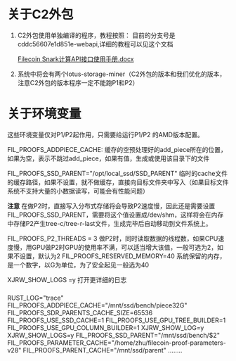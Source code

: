 

# 关于C2外包 
1. C2外包使用单独编译的程序，教程按照：
  目前的分支号是cddc56607e1d851e-webapi,详细的教程可以见这个文档 

    [Filecoin Snark计算API接口使用手册.docx](https://kdocs.cn/l/sygDgqBm7?f=111)
2. 系统中将会有两个lotus-storage-miner（C2外包的版本和我们优化的版本，注意C2外包的版本程序一定不能跑P1和P2）


# 关于环境变量


这些环境变量仅对P1/P2起作用，只需要给运行P1/P2 的AMD版本配置。

FIL_PROOFS_ADDPIECE_CACHE: 缓存的空预处理好的add_piece所在的位置，如果为空，表示不跳过add_piece，如果有值，生成或使用该目录下的文件

FIL_PROOFS_SSD_PARENT="/opt/local_ssd/SSD_PARENT" 临时的cache文件的缓存路径，如果不设置，就不做缓存，直接向目标文件夹中写入（如果目标文件系统不支持大量的小数据读写，可能会有性能问题）

**注意** 在做P2时，直接写入分布式存储将会导致P2速度慢，因此还是需要设置FIL_PROOFS_SSD_PARENT，需要将这个值设置成/dev/shm，这样将会在内存中存储P2产生tree-c/tree-r-last文件，生成完毕后自动移动到文件系统上。 

FIL_PROOFS_P2_THREADS = 3    做P2时，同时读取数据的线程数，如果CPU速度慢，用GPU做P2时GPU的使用率不满，可以适当增大该值，一般可选为2，如果不设置，默认为2
FIL_PROOFS_RESERVED_MEMORY=40 系统保留的内存，是一个数字，以G为单位，为了安全起见一般选为40

XJRW_SHOW_LOGS =y 打开更详细的日志

### 
RUST_LOG="trace" FIL_PROOFS_ADDPIECE_CACHE="/mnt/ssd/bench/piece32G"  FIL_PROOFS_SDR_PARENTS_CACHE_SIZE=65536 FIL_PROOFS_USE_SSD_CACHE=1 FIL_PROOFS_USE_GPU_TREE_BUILDER=1 FIL_PROOFS_USE_GPU_COLUMN_BUILDER=1  XJRW_SHOW_LOG=y XJRW_SHOW_LOGS=y FIL_PROOFS_SSD_PARENT="/mnt/ssd/bench/$2" FIL_PROOFS_PARAMETER_CACHE="/home/zhu/filecoin-proof-parameters-v28" FIL_PROOFS_PARENT_CACHE="/mnt/ssd/parent" ........
